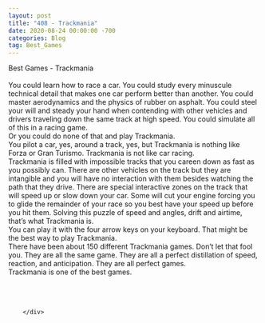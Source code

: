 ```yaml
---
layout: post
title: "408 - Trackmania"
date: 2020-08-24 00:00:00 -700
categories: Blog
tag: Best_Games
---
```


<div class="blog-content">
				<div class="paragraph"><span><span>Best Games - Trackmania</span></span><br><span></span><br><span><span>You could learn how to race a car. You could study every minuscule technical detail that makes one car perform better than another. You could master aerodynamics and the physics of rubber on asphalt. You could steel your will and steady your hand when contending with other vehicles and drivers traveling down the same track at high speed. You could simulate all of this in a racing game.</span></span><br><span></span><span><span>Or you could do none of that and play Trackmania.</span></span><br><span></span><span><span>You pilot a car, yes, around a track, yes, but Trackmania is nothing like Forza or Gran Turismo. Trackmania is not like car racing.&nbsp;</span></span><br><span></span><span><span>Trackmania is filled with impossible tracks that you careen down as fast as you possibly can. There are other vehicles on the track but they are intangible and you will have no interaction with them besides watching the path that they drive. There are special interactive zones on the track that will speed up or slow down your car. Some will cut your engine forcing you to glide the remainder of your race so you best have your speed up before you hit them. Solving this puzzle of speed and angles, drift and airtime, that&rsquo;s what Trackmania is.</span></span><br><span></span><span><span>You can play it with the four arrow keys on your keyboard. That might be the best way to play Trackmania.&nbsp;</span></span><br><span></span><span><span>There have been about 150 different Trackmania games. Don&rsquo;t let that fool you. They are all the same game. They are all a perfect distillation of speed, reaction, and anticipation. They are all perfect games.</span></span><br><span></span><span><span>Trackmania is one of the best games.</span></span><br><span></span><br><br>&#8203;</div>

		</div>
        